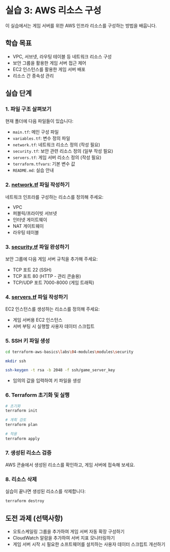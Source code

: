 # 실습 3: AWS 리소스 구성

이 실습에서는 게임 서버를 위한 AWS 인프라 리소스를 구성하는 방법을 배웁니다.

## 학습 목표

- VPC, 서브넷, 라우팅 테이블 등 네트워크 리소스 구성
- 보안 그룹을 활용한 게임 서버 접근 제어
- EC2 인스턴스를 활용한 게임 서버 배포
- 리소스 간 종속성 관리

## 실습 단계

### 1. 파일 구조 살펴보기

현재 폴더에 다음 파일들이 있습니다:

- `main.tf`: 메인 구성 파일
- `variables.tf`: 변수 정의 파일
- `network.tf`: 네트워크 리소스 정의 (작성 필요)
- `security.tf`: 보안 관련 리소스 정의 (일부 작성 필요)
- `servers.tf`: 게임 서버 리소스 정의 (작성 필요)
- `terraform.tfvars`: 기본 변수 값
- `README.md`: 실습 안내

### 2. [network.tf](http://network.tf/) 파일 작성하기

네트워크 인프라를 구성하는 리소스를 정의해 주세요:

- VPC
- 퍼블릭/프라이빗 서브넷
- 인터넷 게이트웨이
- NAT 게이트웨이
- 라우팅 테이블

### 3. [security.tf](http://security.tf/) 파일 완성하기

보안 그룹에 다음 게임 서버 규칙을 추가해 주세요:

- TCP 포트 22 (SSH)
- TCP 포트 80 (HTTP - 관리 콘솔용)
- TCP/UDP 포트 7000-8000 (게임 트래픽)

### 4. [servers.tf](http://servers.tf/) 파일 작성하기

EC2 인스턴스를 생성하는 리소스를 정의해 주세요:

- 게임 서버용 EC2 인스턴스
- 서버 부팅 시 실행할 사용자 데이터 스크립트

### 5. SSH 키 파일 생성

```bash
cd terraform-aws-basics\labs\04-modules\modules\security

mkdir ssh

ssh-keygen -t rsa -b 2048 -f ssh/game_server_key
```

- 임의의 값을 입력하여 키 파일을 생성

### 6. Terraform 초기화 및 실행

```bash
# 초기화
terraform init

# 계획 검토
terraform plan

# 적용
terraform apply

```

### 7. 생성된 리소스 검증

AWS 콘솔에서 생성된 리소스를 확인하고, 게임 서버에 접속해 보세요.

### 8. 리소스 삭제

실습이 끝나면 생성된 리소스를 삭제합니다:

```bash
terraform destroy

```

## 도전 과제 (선택사항)

- 오토스케일링 그룹을 추가하여 게임 서버 자동 확장 구성하기
- CloudWatch 알람을 추가하여 서버 지표 모니터링하기
- 게임 서버 시작 시 필요한 소프트웨어를 설치하는 사용자 데이터 스크립트 개선하기
